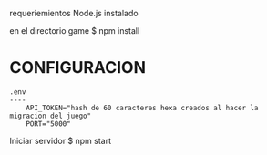 requeriemientos
	Node.js instalado

en el directorio game 
	$ npm install


CONFIGURACION
==============
	.env
	----
		API_TOKEN="hash de 60 caracteres hexa creados al hacer la migracion del juego"
		PORT="5000"


Iniciar servidor
	$ npm start 

